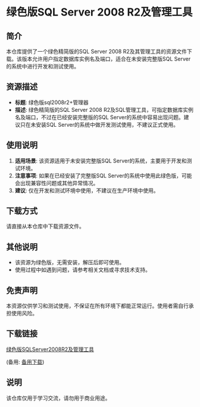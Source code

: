 # 绿色版SQL Server 2008 R2及管理工具

## 简介

本仓库提供了一个绿色精简版的SQL Server 2008 R2及其管理工具的资源文件下载。该版本允许用户指定数据库实例名及端口，适合在未安装完整版SQL Server的系统中进行开发和测试使用。

## 资源描述

- **标题**: 绿色版sql2008r2+管理器
- **描述**: 绿色精简版的SQL Server 2008 R2及SQL管理工具，可指定数据库实例名及端口，不过在已经安装完整版的SQL Server的系统中容易出现问题。建议只在未安装SQL Server的系统中做开发测试使用，不建议正式使用。

## 使用说明

1. **适用场景**: 该资源适用于未安装完整版SQL Server的系统，主要用于开发和测试环境。
2. **注意事项**: 如果在已经安装了完整版SQL Server的系统中使用此绿色版，可能会出现兼容性问题或其他异常情况。
3. **建议**: 仅在开发和测试环境中使用，不建议在生产环境中使用。

## 下载方式

请直接从本仓库中下载资源文件。

## 其他说明

- 该资源为绿色版，无需安装，解压后即可使用。
- 使用过程中如遇到问题，请参考相关文档或寻求技术支持。

## 免责声明

本资源仅供学习和测试使用，不保证在所有环境下都能正常运行。使用者需自行承担使用风险。

## 下载链接
[绿色版SQLServer2008R2及管理工具](https://pan.quark.cn/s/326e647c12f3) 

(备用: [备用下载](https://pan.baidu.com/s/1XKuXckIY43yLyYh09hjWLQ?pwd=1234))

## 说明

该仓库仅用于学习交流，请勿用于商业用途。
